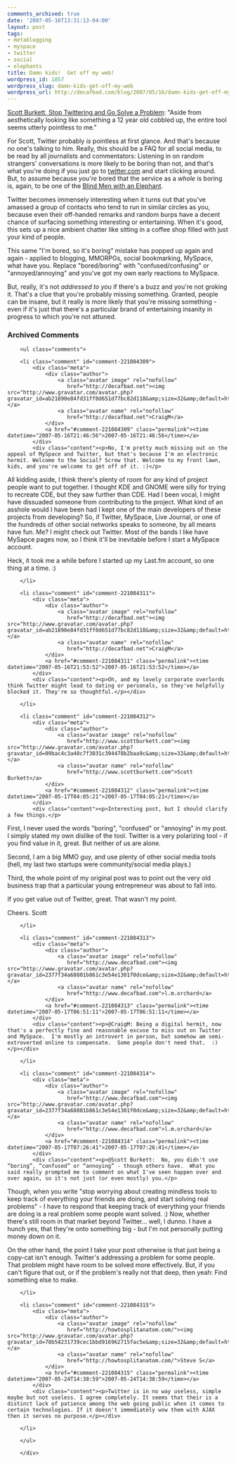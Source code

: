 ```yaml
---
comments_archived: true
date: '2007-05-16T13:31:13-04:00'
layout: post
tags:
- metablogging
- myspace
- twitter
- social
- elephants
title: Damn kids!  Get off my web!
wordpress_id: 1057
wordpress_slug: damn-kids-get-off-my-web
wordpress_url: http://decafbad.com/blog/2007/05/16/damn-kids-get-off-my-web
---
```

<p><a href="http://www.scottburkett.com/index.php/misc/2007-05-08/stop-twittering-and-go-solve-a-problem.html">Scott Burkett, Stop Twittering and Go Solve a Problem</a>: "Aside from aesthetically looking like something a 12 year old cobbled up, the entire tool seems utterly pointless to me."</p>
<p>For Scott, Twitter probably <i>is</i> pointless at first glance.  And that's because no one's talking to him.  Really, this should be a FAQ for all social media, to be read by all journalists and commentators:  Listening in on random strangers' conversations is more likely to be boring than not, and that's what you're doing if you just go to <a href="http://twitter.com">twitter.com</a> and start clicking around.  But, to assume because <i>you're</i> bored that the service as a <i>whole</i> is boring is, again, to be one of the <a href="http://www.noogenesis.com/pineapple/blind_men_elephant.html">Blind Men with an Elephant</a>.</p>
<p>Twitter becomes immensely interesting when it turns out that you've amassed a group of contacts who tend to run in similar circles as you, because even their off-handed remarks and random burps have a decent chance of surfacing something interesting or entertaining.  When it's good, this sets up a nice ambient chatter like sitting in a coffee shop filled with just your kind of people.</p>
<p>This same "I'm bored, so it's boring" mistake has popped up again and again - applied to blogging, MMORPGs, social bookmarking, MySpace, what have you.  Replace "bored/boring" with "confused/confusing" or "annoyed/annoying" and you've got my own early reactions to MySpace.</p>
<p>But, really, it's not <i>addressed to you</i> if there's a buzz and you're not groking it.  That's a clue that you're probably missing something.  Granted, people can be insane, but it really is more likely that you're missing something - even if it's just that there's a particular brand of entertaining insanity in progress to which you're not attuned.</p>

<div id="comments" class="comments archived-comments">
            <h3>Archived Comments</h3>
            
        <ul class="comments">
            
        <li class="comment" id="comment-221084309">
            <div class="meta">
                <div class="author">
                    <a class="avatar image" rel="nofollow" 
                       href="http://decafbad.net"><img src="http://www.gravatar.com/avatar.php?gravatar_id=ab21890e84fd31ff0d651d77bc82d118&amp;size=32&amp;default=http://mediacdn.disqus.com/1320279820/images/noavatar32.png"/></a>
                    <a class="avatar name" rel="nofollow" 
                       href="http://decafbad.net">CraigM</a>
                </div>
                <a href="#comment-221084309" class="permalink"><time datetime="2007-05-16T21:46:56">2007-05-16T21:46:56</time></a>
            </div>
            <div class="content"><p>No, I'm pretty much missing out on the appeal of MySpace and Twitter, but that's because I'm an electronic hermit. Welcome to the Social? Screw that. Welcome to my front lawn, kids, and you're welcome to get off of it. :)</p>

<p>All kidding aside, I think there's plenty of room for any kind of project people want to put together. I thought KDE and GNOME were silly for trying to recreate CDE, but they saw further than CDE. Had I been vocal, I might have dissuaded someone from contributing to the project. What kind of an asshole would I have been had I kept one of the main developers of these projects from developing? So, if Twitter, MySpace, Live Journal, or one of the hundreds of other social networks speaks to someone, by all means have fun. Me? I might check out Twitter. Most of the bands I like have MySapce pages now, so I think it'll be inevitable before I start a MySpace account. </p>

<p>Heck, it took me a while before I started up my Last.fm account, so one thing at a time. :)</p></div>
            
        </li>
    
        <li class="comment" id="comment-221084311">
            <div class="meta">
                <div class="author">
                    <a class="avatar image" rel="nofollow" 
                       href="http://decafbad.net"><img src="http://www.gravatar.com/avatar.php?gravatar_id=ab21890e84fd31ff0d651d77bc82d118&amp;size=32&amp;default=http://mediacdn.disqus.com/1320279820/images/noavatar32.png"/></a>
                    <a class="avatar name" rel="nofollow" 
                       href="http://decafbad.net">CraigM</a>
                </div>
                <a href="#comment-221084311" class="permalink"><time datetime="2007-05-16T21:53:52">2007-05-16T21:53:52</time></a>
            </div>
            <div class="content"><p>Oh, and my lovely corporate overlords think Twitter might lead to dating or personals, so they've helpfully blocked it. They're so thoughtful.</p></div>
            
        </li>
    
        <li class="comment" id="comment-221084312">
            <div class="meta">
                <div class="author">
                    <a class="avatar image" rel="nofollow" 
                       href="http://www.scottburkett.com"><img src="http://www.gravatar.com/avatar.php?gravatar_id=09bac4c3a40c7f3031c394478b2baa9c&amp;size=32&amp;default=http://mediacdn.disqus.com/1320279820/images/noavatar32.png"/></a>
                    <a class="avatar name" rel="nofollow" 
                       href="http://www.scottburkett.com">Scott Burkett</a>
                </div>
                <a href="#comment-221084312" class="permalink"><time datetime="2007-05-17T04:05:21">2007-05-17T04:05:21</time></a>
            </div>
            <div class="content"><p>Interesting post, but I should clarify a few things.</p>

<p>First, I never used the words "boring", "confused" or "annoying" in my post.  I simply stated my own dislike of the tool. Twitter is a very polarizing tool - if you find value in it, great. But neither of us are alone.</p>

<p>Second, I am a big MMO guy, and use plenty of other social media tools (hell, my last two startups were community/social media plays.)</p>

<p>Third, the whole point of my original post was to point out the very old business trap that a particular young entrepreneur was about to fall into.</p>

<p>If you get value out of Twitter, great.  That wasn't my point.</p>

<p>Cheers.
Scott</p></div>
            
        </li>
    
        <li class="comment" id="comment-221084313">
            <div class="meta">
                <div class="author">
                    <a class="avatar image" rel="nofollow" 
                       href="http://www.decafbad.com"><img src="http://www.gravatar.com/avatar.php?gravatar_id=2377f34a68801b861c3e54e1301f0dce&amp;size=32&amp;default=http://mediacdn.disqus.com/1320279820/images/noavatar32.png"/></a>
                    <a class="avatar name" rel="nofollow" 
                       href="http://www.decafbad.com">l.m.orchard</a>
                </div>
                <a href="#comment-221084313" class="permalink"><time datetime="2007-05-17T06:51:11">2007-05-17T06:51:11</time></a>
            </div>
            <div class="content"><p>@CraigM: Being a digital hermit, now that's a perfectly fine and reasonable excuse to miss out on Twitter and MySpace.  I'm mostly an introvert in person, but somehow am semi-extroverted online to compensate.  Some people don't need that.  :)</p></div>
            
        </li>
    
        <li class="comment" id="comment-221084314">
            <div class="meta">
                <div class="author">
                    <a class="avatar image" rel="nofollow" 
                       href="http://www.decafbad.com"><img src="http://www.gravatar.com/avatar.php?gravatar_id=2377f34a68801b861c3e54e1301f0dce&amp;size=32&amp;default=http://mediacdn.disqus.com/1320279820/images/noavatar32.png"/></a>
                    <a class="avatar name" rel="nofollow" 
                       href="http://www.decafbad.com">l.m.orchard</a>
                </div>
                <a href="#comment-221084314" class="permalink"><time datetime="2007-05-17T07:26:41">2007-05-17T07:26:41</time></a>
            </div>
            <div class="content"><p>@Scott Burkett:  No, you didn't use “boring”, “confused” or “annoying” - though others have.  What you said really prompted me to comment on what I've seen happen over and over again, so it's not just (or even mostly) you.</p>

<p>Though, when you write "stop worrying about creating mindless tools to keep track of everything your friends are doing, and start solving real problems" - I have to respond that keeping track of everything your friends are doing is a real problem some people want solved. :)  Now, whether there's still room in that market beyond Twitter... well, I dunno.  I have a hunch yes, that they're onto something big - but I'm not personally putting money down on it.</p>

<p>On the other hand, the point I take your post otherwise is that just being a copy-cat isn't enough.  Twitter's addressing a problem for some people.  That problem might have room to be solved more effectively.  But, if you can't figure that out, or if the problem's really not that deep, then yeah:  Find something else to make.</p></div>
            
        </li>
    
        <li class="comment" id="comment-221084315">
            <div class="meta">
                <div class="author">
                    <a class="avatar image" rel="nofollow" 
                       href="http://howtosplitanatom.com/"><img src="http://www.gravatar.com/avatar.php?gravatar_id=78b54231739cec1bbd916962715fac5e&amp;size=32&amp;default=http://mediacdn.disqus.com/1320279820/images/noavatar32.png"/></a>
                    <a class="avatar name" rel="nofollow" 
                       href="http://howtosplitanatom.com/">Steve S</a>
                </div>
                <a href="#comment-221084315" class="permalink"><time datetime="2007-05-24T14:38:59">2007-05-24T14:38:59</time></a>
            </div>
            <div class="content"><p>Twitter is in no way useless, simple maybe but not useless. I agree completely. It seems that their is a distinct lack of patience among the web going public when it comes to certain technologies. If it doesn't immediately wow them with AJAX then it serves no purpose.</p></div>
            
        </li>
    
        </ul>
    
        </div>
    